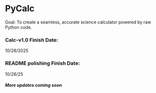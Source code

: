 # PyCalc
Goal: To create a seamless, accurate science calculator powered by raw Python code. 
### Calc-v1.0 Finish Date:
10/28/2025
### README polishing Finish Date:
10/28/25

#### *More updates coming soon*
